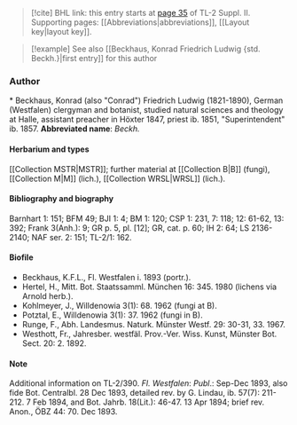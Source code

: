 > [!cite] BHL link: this entry starts at [page 35](https://www.biodiversitylibrary.org/page/33265232) of TL-2 Suppl. II.
> Supporting pages: [[Abbreviations|abbreviations]], [[Layout key|layout key]].

> [!example] See also [[Beckhaus, Konrad Friedrich Ludwig {std. Beckh.}|first entry]] for this author

### Author

\* Beckhaus, Konrad (also "Conrad") Friedrich Ludwig (1821-1890), German (Westfalen) clergyman and botanist, studied natural sciences and theology at Halle, assistant preacher in Höxter 1847, priest ib. 1851, "Superintendent" ib. 1857. 
**Abbreviated name**: *Beckh.*

#### Herbarium and types

[[Collection MSTR|MSTR]]; further material at [[Collection B|B]] (fungi), [[Collection M|M]] (lich.), [[Collection WRSL|WRSL]] (lich.).

#### Bibliography and biography

Barnhart 1: 151; BFM 49; BJI 1: 4; BM 1: 120; CSP 1: 231, 7: 118; 12: 61-62, 13: 392; Frank 3(Anh.): 9; GR p. 5, pl. \[12\]; GR, cat. p. 60; IH 2: 64; LS 2136-2140; NAF ser. 2: 151; TL-2/1: 162.

#### Biofile

- Beckhaus, K.F.L., Fl. Westfalen i. 1893 (portr.).
- Hertel, H., Mitt. Bot. Staatssamml. München 16: 345. 1980 (lichens via Arnold herb.).
- Kohlmeyer, J., Willdenowia 3(1): 68. 1962 (fungi at B).
- Potztal, E., Willdenowia 3(1): 37. 1962 (fungi in B).
- Runge, F., Abh. Landesmus. Naturk. Münster Westf. 29: 30-31, 33. 1967.
- Westhott, Fr., Jahresber. westfäl. Prov.-Ver. Wiss. Kunst, Münster Bot. Sect. 20: 2. 1892.

#### Note

Additional information on TL-2/390. *Fl. Westfalen*: *Publ*.: Sep-Dec 1893, also fide Bot. Centralbl. 28 Dec 1893, detailed rev. by G. Lindau, ib. 57(7): 211-212. 7 Feb 1894, and Bot. Jahrb. 18(Lit.): 46-47. 13 Apr 1894; brief rev. Anon., ÖBZ 44: 70. Dec 1893.

